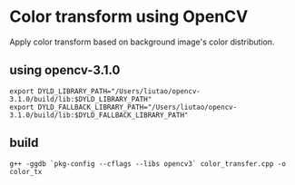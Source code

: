 # Color transform using OpenCV

Apply color transform based on background image's color distribution.

## using opencv-3.1.0

```
export DYLD_LIBRARY_PATH="/Users/liutao/opencv-3.1.0/build/lib:$DYLD_LIBRARY_PATH"
export DYLD_FALLBACK_LIBRARY_PATH="/Users/liutao/opencv-3.1.0/build/lib:$DYLD_FALLBACK_LIBRARY_PATH"
```

## build
```
g++ -ggdb `pkg-config --cflags --libs opencv3` color_transfer.cpp -o color_tx
```

